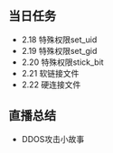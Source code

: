 ## 当日任务
+ 2.18 特殊权限set_uid
+ 2.19 特殊权限set_gid
+ 2.20 特殊权限stick_bit
+ 2.21 软链接文件
+ 2.22 硬连接文件

## 直播总结
+ DDOS攻击小故事

